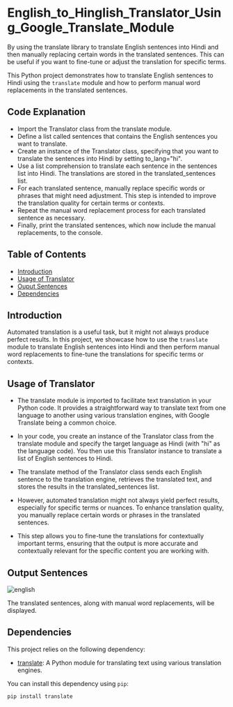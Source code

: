 # English_to_Hinglish_Translator_Using_Google_Translate_Module
By using the translate library to translate English sentences into Hindi and then manually replacing certain words in the translated sentences. This can be useful if you want to fine-tune or adjust the translation for specific terms.

This Python project demonstrates how to translate English sentences to Hindi using the `translate` module and how to perform manual word replacements in the translated sentences.

## Code Explanation
- Import the Translator class from the translate module.
- Define a list called sentences that contains the English sentences you want to translate.
- Create an instance of the Translator class, specifying that you want to translate the sentences into Hindi by setting to_lang="hi".
- Use a list comprehension to translate each sentence in the sentences list into Hindi. The translations are stored in the translated_sentences list.
- For each translated sentence, manually replace specific words or phrases that might need adjustment. This step is intended to improve the translation quality for certain terms or contexts.
- Repeat the manual word replacement process for each translated sentence as necessary.
- Finally, print the translated sentences, which now include the manual replacements, to the console.

## Table of Contents

- [Introduction](#introduction)
- [Usage of Translator](#usage)
- [Ouput Sentences](#output)
- [Dependencies](#dependencies)

## Introduction

Automated translation is a useful task, but it might not always produce perfect results. In this project, we showcase how to use the `translate` module to translate English sentences into Hindi and then perform manual word replacements to fine-tune the translations for specific terms or contexts.

## Usage of Translator

- The translate module is imported to facilitate text translation in your Python code. It provides a straightforward way to translate text from one language to another using various translation engines, with Google Translate being a common choice. 
- In your code, you create an instance of the Translator class from the translate module and specify the target language as Hindi (with "hi" as the language code). You then use this Translator instance to translate a list of English sentences to Hindi. 
- The translate method of the Translator class sends each English sentence to the translation engine, retrieves the translated text, and stores the results in the translated_sentences list.

- However, automated translation might not always yield perfect results, especially for specific terms or nuances. To enhance translation quality, you manually replace certain words or phrases in the translated sentences. 
- This step allows you to fine-tune the translations for contextually important terms, ensuring that the output is more accurate and contextually relevant for the specific content you are working with.

## Output Sentences
![english](https://github.com/Anjureddyk/English_to_Hinglish_Translator_Using_Google_Translate_Module/assets/109125485/9f88d921-8474-41f9-a60a-dc9d04b34d61)


The translated sentences, along with manual word replacements, will be displayed.

## Dependencies

This project relies on the following dependency:

- [translate](https://pypi.org/project/translate/): A Python module for translating text using various translation engines.

You can install this dependency using `pip`:

```bash
pip install translate







